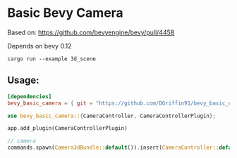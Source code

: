 # Basic Bevy Camera

Based on: https://github.com/bevyengine/bevy/pull/4458

Depends on bevy 0.12

`cargo run --example 3d_scene`

## Usage:

```toml
[dependencies]
bevy_basic_camera = { git = "https://github.com/DGriffin91/bevy_basic_camera" }
```

```rust
use bevy_basic_camera::{CameraController, CameraControllerPlugin};
```

```rust
app.add_plugin(CameraControllerPlugin)
```

```rust
// camera
commands.spawn(Camera3dBundle::default()).insert(CameraController::default());
```
